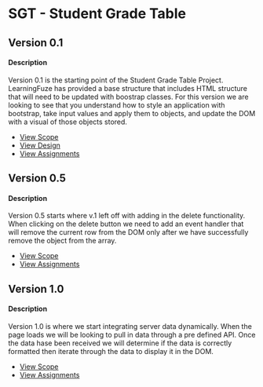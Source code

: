 # SGT - Student Grade Table

## Version 0.1
#### Description
Version 0.1 is the starting point of the Student Grade Table Project. LearningFuze has provided a base structure that
includes HTML structure that will need to be updated with boostrap classes. For this version we are looking to see that you
understand how to style an application with bootstrap, take input values and apply them to objects, and update the DOM
with a visual of those objects stored.

- <a href="https://github.com/ej020586/SGT/tree/v.1#scope">View Scope</a>
- <a href="https://github.com/ej020586/SGT/tree/v.1#design">View Design</a>
- <a href="https://github.com/ej020586/SGT/tree/v.1#assignments---aka-criteria-for-success-on-this-version-of-the-project">View Assignments</a>

## Version 0.5
#### Description
Version 0.5 starts where v.1 left off with adding in the delete functionality. When clicking on the delete button we need to add an event handler that will remove the current row
from the DOM only after we have successfully remove the object from the array.

- <a href="https://github.com/ej020586/SGT/blob/v.5/README.md#scope">View Scope</a>
- <a href="https://github.com/ej020586/SGT/blob/v.5/README.md#assignments---aka-criteria-for-success-on-this-version-of-the-project">View Assignments</a>

## Version 1.0
#### Description
Version 1.0 is where we start integrating server data dynamically. When the page loads we will be looking to pull in data through a pre defined API. Once the data hase been received
we will determine if the data is correctly formatted then iterate through the data to display it in the DOM.

- <a href="https://github.com/ej020586/SGT/tree/v1.0#scope">View Scope</a>
- <a href="https://github.com/ej020586/SGT/tree/v1.0#assignments---aka-criteria-for-success-on-this-version-of-the-project">View Assignments</a>